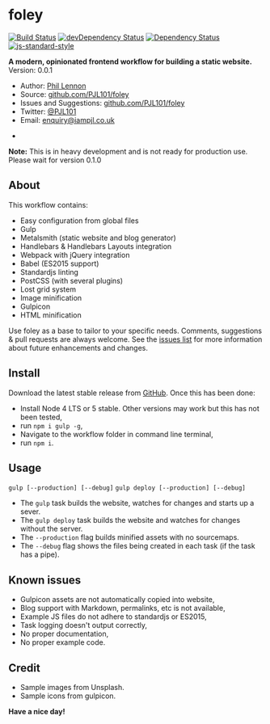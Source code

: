 # foley

[![Build Status](https://travis-ci.org/PJL101/foley.svg?branch=master)](https://travis-ci.org/PJL101/foley)
[![devDependency Status](https://david-dm.org/PJL101/foley/dev-status.svg)](https://david-dm.org/PJL101/foley#info=devDependencies)
[![Dependency Status](https://david-dm.org/PJL101/foley.svg)](https://david-dm.org/PJL101/foley)
[![js-standard-style](https://img.shields.io/badge/code%20style-standard-brightgreen.svg)](http://standardjs.com/)

**A modern, opinionated frontend workflow for building a static website.**
Version: 0.0.1

* Author: [Phil Lennon](http://iampjl.co.uk)
* Source: [github.com/PJL101/foley](http://github.com/PJL101/foley)
* Issues and Suggestions: [github.com/PJL101/foley](http://github.com/PJL101/foley/issues)
* Twitter: [@PJL101](http://twitter.com/pjl101)
* Email: [enquiry@iampjl.co.uk](mailto:enquiry@iampjl.co.uk)

-

**Note:** This is in heavy development and is not ready for production use. Please wait for version 0.1.0

## About

This workflow contains:

* Easy configuration from global files
* Gulp
* Metalsmith (static website and blog generator)
* Handlebars & Handlebars Layouts integration
* Webpack with jQuery integration
* Babel (ES2015 support)
* Standardjs linting
* PostCSS (with several plugins)
* Lost grid system
* Image minification
* Gulpicon
* HTML minification

Use foley as a base to tailor to your specific needs. Comments, suggestions & pull requests are always welcome. See the [issues list](https://github.com/PJL101/foley/issues) for more information about future enhancements and changes.

## Install

Download the latest stable release from [GitHub](https://github.com/PJL101/foley/releases). Once this has been done:

* Install Node 4 LTS or 5 stable. Other versions may work but this has not been tested,
* run `npm i gulp -g`,
* Navigate to the workflow folder in command line terminal,
* run `npm i`.

## Usage

`gulp [--production] [--debug]`
`gulp deploy [--production] [--debug]`

* The `gulp` task builds the website, watches for changes and starts up a sever.
* The `gulp deploy` task builds the website and watches for changes without the server.
* The `--production` flag builds minified assets with no sourcemaps.
* The `--debug` flag shows the files being created in each task (if the task has a pipe).

## Known issues

* Gulpicon assets are not automatically copied into website,
* Blog support with Markdown, permalinks, etc is not available,
* Example JS files do not adhere to standardjs or ES2015,
* Task logging doesn't output correctly,
* No proper documentation,
* No proper example code.

## Credit

* Sample images from Unsplash.
* Sample icons from gulpicon.

**Have a nice day!**
